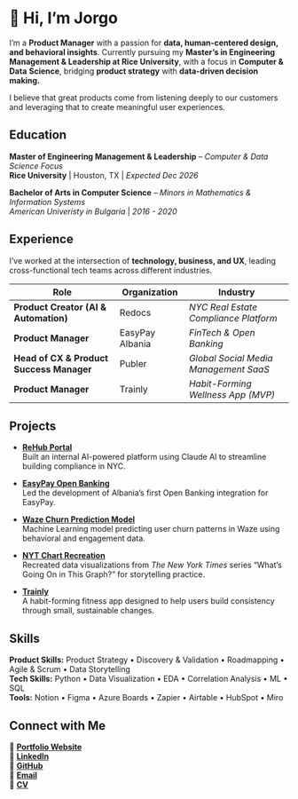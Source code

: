 # 👋 Hi, I’m **Jorgo**

I’m a **Product Manager** with a passion for **data, human-centered design, and behavioral insights**. Currently pursuing my **Master’s in Engineering Management & Leadership at Rice University**, with a focus in **Computer & Data** **Science**, bridging **product strategy** with **data-driven decision making.**

I believe that great products come from listening deeply to our customers and leveraging that to create meaningful user experiences.

## Education

**Master of Engineering Management & Leadership** – *Computer & Data Science Focus*  
**Rice University** | Houston, TX | *Expected Dec 2026*  

**Bachelor of Arts in Computer Science** – *Minors in Mathematics & Information Systems*  
*American Univeristy in Bulgaria* | *2016 - 2020*  


## Experience

I’ve worked at the intersection of **technology, business, and UX**, leading cross-functional tech teams across different industries. 

| Role | Organization | Industry |
|------|---------------|---------------|
| **Product Creator (AI & Automation)** | Redocs | *NYC Real Estate Compliance Platform* |
| **Product Manager** | EasyPay Albania | *FinTech & Open Banking* |
| **Head of CX & Product Success Manager** | Publer | *Global Social Media Management SaaS* | 
| **Product Manager** | Trainly | *Habit-Forming Wellness App (MVP)* | 


## Projects 

- **[ReHub Portal](https://github.com/JorgoQ)**  
  Built an internal AI-powered platform using Claude AI to streamline building compliance in NYC.

- **[EasyPay Open Banking](https://easypay.al/en/openbanking/)**  
  Led the development of Albania’s first Open Banking integration for EasyPay.

- **[Waze Churn Prediction Model](https://github.com/jorgo-q/waze-churn-prediction-model)**  
  Machine Learning model predicting user churn patterns in Waze using behavioral and engagement data.

- **[NYT Chart Recreation](https://github.com/Jorgo-Rice/RCEL_506)**  
  Recreated data visualizations from *The New York Times* series “What’s Going On in This Graph?” for storytelling practice.

- **[Trainly](https://www.jorgoqirjaj.com/#projects)**  
  A habit-forming fitness app designed to help users build consistency through small, sustainable changes.


## Skills

**Product Skills:** Product Strategy • Discovery & Validation • Roadmapping • Agile & Scrum • Data Storytelling <br>
**Tech Skills:** Python • Data Visualization • EDA • Correlation Analysis • ML • SQL <br>
**Tools:** Notion • Figma • Azure Boards • Zapier • Airtable • HubSpot • Miro 

## Connect with Me

📎 [**Portfolio Website**](https://www.jorgoqirjaj.com)  
💼 [**LinkedIn**](https://www.linkedin.com/in/jorgo-qirjaj-721a44120/)  
🐙 [**GitHub**](https://github.com/jorgo-q)  
📧 [**Email**](qirjaj.jorgo@gmail.com) <br>
📄 [**CV**](https://www.jorgoqirjaj.com/cv) 


